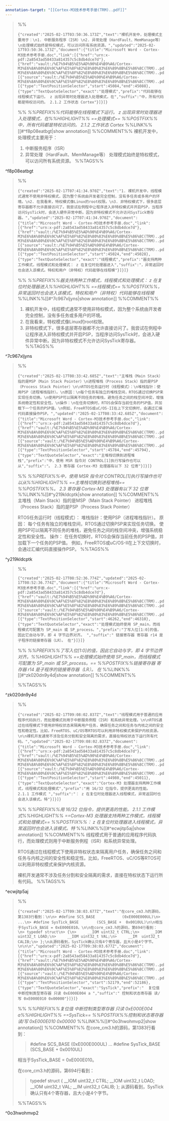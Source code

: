 ```yaml
---
annotation-target: "[[Cortex-M3技术参考手册(TRM)..pdf]]"
---
```



>%%
>```annotation-json
>{"created":"2025-02-17T03:50:36.173Z","text":"裸机开发中，处理模式主要用于：\n1. 中断服务程序（ISR）\n2. 异常处理（HardFault、MemManage等）\n处理模式始终是特权模式，可以访问所有系统资源。","updated":"2025-02-17T03:50:36.173Z","document":{"title":"Microsoft Word - Cortex-M3技术参考手册.doc","link":[{"href":"urn:x-pdf:2a8543ad58433a814357c5c8db4dce7d"},{"href":"vault:/%E7%94%B5%E5%AD%90%E4%B9%A6/Cortex-M3%E6%8A%80%E6%9C%AF%E5%8F%82%E8%80%83%E6%89%8B%E5%86%8C(TRM)..pdf"}],"documentFingerprint":"2a8543ad58433a814357c5c8db4dce7d"},"uri":"vault:/%E7%94%B5%E5%AD%90%E4%B9%A6/Cortex-M3%E6%8A%80%E6%9C%AF%E5%8F%82%E8%80%83%E6%89%8B%E5%86%8C(TRM)..pdf","target":[{"source":"vault:/%E7%94%B5%E5%AD%90%E4%B9%A6/Cortex-M3%E6%8A%80%E6%9C%AF%E5%8F%82%E8%80%83%E6%89%8B%E5%86%8C(TRM)..pdf","selector":[{"type":"TextPositionSelector","start":45084,"end":45088},{"type":"TextQuoteSelector","exact":"处理模式","prefix":"代码能够在线程模式下运行。 z 出现异常时处理器进入处理模式，在","suffix":"中，所有代码都是特权访问的。 2.1.2 工作状态 Cortex"}]}]}
>```
>%%
>*%%PREFIX%%代码能够在线程模式下运行。 z 出现异常时处理器进入处理模式，在%%HIGHLIGHT%% ==处理模式== %%POSTFIX%%中，所有代码都是特权访问的。 2.1.2 工作状态 Cortex*
>%%LINK%%[[#^f8p08eatbgt|show annotation]]
>%%COMMENT%%
>裸机开发中，处理模式主要用于：
>1. 中断服务程序（ISR）
>2. 异常处理（HardFault、MemManage等）
>处理模式始终是特权模式，可以访问所有系统资源。
>%%TAGS%%
>
^f8p08eatbgt



>%%
>```annotation-json
>{"created":"2025-02-17T07:41:34.970Z","text":"1. 裸机开发中，线程模式通常不使用非特权模式，因为整个系统由开发者完全控制，没有多任务或多用户的环境。\n2. 在我看来，特权模式像Linux的root权限。\n3. 非特权模式下，很多底层寄存器都不允许直接访问了。我尝试在例程中让程序进入非特权模式并开启PSP，当程序访问SysTick时，会进入硬件异常中断。因为非特权模式不允许访问SysTick寄存器。","updated":"2025-02-17T07:41:34.970Z","document":{"title":"Microsoft Word - Cortex-M3技术参考手册.doc","link":[{"href":"urn:x-pdf:2a8543ad58433a814357c5c8db4dce7d"},{"href":"vault:/%E7%94%B5%E5%AD%90%E4%B9%A6/Cortex-M3%E6%8A%80%E6%9C%AF%E5%8F%82%E8%80%83%E6%89%8B%E5%86%8C(TRM)..pdf"}],"documentFingerprint":"2a8543ad58433a814357c5c8db4dce7d"},"uri":"vault:/%E7%94%B5%E5%AD%90%E4%B9%A6/Cortex-M3%E6%8A%80%E6%9C%AF%E5%8F%82%E8%80%83%E6%89%8B%E5%86%8C(TRM)..pdf","target":[{"source":"vault:/%E7%94%B5%E5%AD%90%E4%B9%A6/Cortex-M3%E6%8A%80%E6%9C%AF%E5%8F%82%E8%80%83%E6%89%8B%E5%86%8C(TRM)..pdf","selector":[{"type":"TextPositionSelector","start":45024,"end":45028},{"type":"TextQuoteSelector","exact":"线程模式","prefix":"器支持两种工作模式，线程模式和处理模式： z 在复位时处理器进入","suffix":"，异常返回时也会进入该模式。特权和用户（非特权）代码能够在线程模"}]}]}
>```
>%%
>*%%PREFIX%%器支持两种工作模式，线程模式和处理模式： z 在复位时处理器进入%%HIGHLIGHT%% ==线程模式== %%POSTFIX%%，异常返回时也会进入该模式。特权和用户（非特权）代码能够在线程模*
>%%LINK%%[[#^7c967xljyns|show annotation]]
>%%COMMENT%%
>1. 裸机开发中，线程模式通常不使用非特权模式，因为整个系统由开发者完全控制，没有多任务或多用户的环境。
>2. 在我看来，特权模式像Linux的root权限。
>3. 非特权模式下，很多底层寄存器都不允许直接访问了。我尝试在例程中让程序进入非特权模式并开启PSP，当程序访问SysTick时，会进入硬件异常中断。因为非特权模式不允许访问SysTick寄存器。
>%%TAGS%%
>
^7c967xljyns


>%%
>```annotation-json
>{"created":"2025-02-17T08:33:42.685Z","text":"主堆栈（Main Stack）指的是MSP（Main Stack Pointer）\n进程堆栈（Process Stack）指的是PSP（Process Stack Pointer）\n\nRTOS任务运行时（线程模式）：\n堆栈指针：使用PSP（进程堆栈指针）。\n原因：\n每个任务有独立的堆栈空间，RTOS通过切换PSP来实现任务切换。\n使用PSP可以隔离不同任务的堆栈，避免任务之间的栈空间冲突，增强系统稳定性和安全性。\n操作：\n在任务切换时，RTOS会保存当前任务的PSP值，并加载下一个任务的PSP值。\n例如，FreeRTOS或uC/OS-II在上下文切换时，会通过汇编代码直接操作PSP。","updated":"2025-02-17T08:33:42.685Z","document":{"title":"Microsoft Word - Cortex-M3技术参考手册.doc","link":[{"href":"urn:x-pdf:2a8543ad58433a814357c5c8db4dce7d"},{"href":"vault:/%E7%94%B5%E5%AD%90%E4%B9%A6/Cortex-M3%E6%8A%80%E6%9C%AF%E5%8F%82%E8%80%83%E6%89%8B%E5%86%8C(TRM)..pdf"}],"documentFingerprint":"2a8543ad58433a814357c5c8db4dce7d"},"uri":"vault:/%E7%94%B5%E5%AD%90%E4%B9%A6/Cortex-M3%E6%8A%80%E6%9C%AF%E5%8F%82%E8%80%83%E6%89%8B%E5%86%8C(TRM)..pdf","target":[{"source":"vault:/%E7%94%B5%E5%AD%90%E4%B9%A6/Cortex-M3%E6%8A%80%E6%9C%AF%E5%8F%82%E8%80%83%E6%89%8B%E5%86%8C(TRM)..pdf","selector":[{"type":"TextPositionSelector","start":45784,"end":45794},{"type":"TextQuoteSelector","exact":"主堆栈切换到进程堆栈","prefix":"中，使用 MSR 指令对 CONTROL[1]执行写操作也可以从","suffix":"。 2.3 寄存器 Cortex-M3 处理器有以下 32 位寄"}]}]}
>```
>%%
>*%%PREFIX%%中，使用 MSR 指令对 CONTROL[1]执行写操作也可以从%%HIGHLIGHT%% ==主堆栈切换到进程堆栈== %%POSTFIX%%。 2.3 寄存器 Cortex-M3 处理器有以下 32 位寄*
>%%LINK%%[[#^y219kldcptk|show annotation]]
>%%COMMENT%%
>主堆栈（Main Stack）指的是MSP（Main Stack Pointer）
>进程堆栈（Process Stack）指的是PSP（Process Stack Pointer）
>
>RTOS任务运行时（线程模式）：
>堆栈指针：使用PSP（进程堆栈指针）。
>原因：
>每个任务有独立的堆栈空间，RTOS通过切换PSP来实现任务切换。
>使用PSP可以隔离不同任务的堆栈，避免任务之间的栈空间冲突，增强系统稳定性和安全性。
>操作：
>在任务切换时，RTOS会保存当前任务的PSP值，并加载下一个任务的PSP值。
>例如，FreeRTOS或uC/OS-II在上下文切换时，会通过汇编代码直接操作PSP。
>%%TAGS%%
>
^y219kldcptk


>%%
>```annotation-json
>{"created":"2025-02-17T08:52:36.774Z","updated":"2025-02-17T08:52:36.774Z","document":{"title":"Microsoft Word - Cortex-M3技术参考手册.doc","link":[{"href":"urn:x-pdf:2a8543ad58433a814357c5c8db4dce7d"},{"href":"vault:/%E7%94%B5%E5%AD%90%E4%B9%A6/Cortex-M3%E6%8A%80%E6%9C%AF%E5%8F%82%E8%80%83%E6%89%8B%E5%86%8C(TRM)..pdf"}],"documentFingerprint":"2a8543ad58433a814357c5c8db4dce7d"},"uri":"vault:/%E7%94%B5%E5%AD%90%E4%B9%A6/Cortex-M3%E6%8A%80%E6%9C%AF%E5%8F%82%E8%80%83%E6%89%8B%E5%86%8C(TRM)..pdf","target":[{"source":"vault:/%E7%94%B5%E5%AD%90%E4%B9%A6/Cortex-M3%E6%8A%80%E6%9C%AF%E5%8F%82%E8%80%83%E6%89%8B%E5%86%8C(TRM)..pdf","selector":[{"type":"TextPositionSelector","start":46262,"end":46310},{"type":"TextQuoteSelector","exact":"处理模式始终使用 SP_main，而线程模式可配置为 SP_main 或 SP_process。","prefix":"了写入位[1:0]的值，因此它自动与字，即 4 字节边界对齐。 ","suffix":" 链接寄存器 寄存器 r14 是子程序的链接寄存器（LR）。 在"}]}]}
>```
>%%
>*%%PREFIX%%了写入位[1:0]的值，因此它自动与字，即 4 字节边界对齐。%%HIGHLIGHT%% ==处理模式始终使用 SP_main，而线程模式可配置为 SP_main 或 SP_process。== %%POSTFIX%%链接寄存器 寄存器 r14 是子程序的链接寄存器（LR）。 在*
>%%LINK%%[[#^zk020dn9y4d|show annotation]]
>%%COMMENT%%
>
>%%TAGS%%
>
^zk020dn9y4d


>%%
>```annotation-json
>{"created":"2025-02-17T09:08:02.837Z","text":"线程模式用于普通的应用程序代码执行，而处理模式则用于中断服务例程（ISR）和系统异常处理。\n\nRTOS通过在线程模式下使用非特权状态来隔离用户任务，确保任务之间和任务与内核之间的安全性和稳定性。比如，FreeRTOS、uC/OS等RTOS可以利用非特权模式来保护内核资源。\n\n裸机开发通常不涉及任务分割和安全隔离的需求，直接在特权状态下运行所有代码。","updated":"2025-02-17T09:08:02.837Z","document":{"title":"Microsoft Word - Cortex-M3技术参考手册.doc","link":[{"href":"urn:x-pdf:2a8543ad58433a814357c5c8db4dce7d"},{"href":"vault:/%E7%94%B5%E5%AD%90%E4%B9%A6/Cortex-M3%E6%8A%80%E6%9C%AF%E5%8F%82%E8%80%83%E6%89%8B%E5%86%8C(TRM)..pdf"}],"documentFingerprint":"2a8543ad58433a814357c5c8db4dce7d"},"uri":"vault:/%E7%94%B5%E5%AD%90%E4%B9%A6/Cortex-M3%E6%8A%80%E6%9C%AF%E5%8F%82%E8%80%83%E6%89%8B%E5%86%8C(TRM)..pdf","target":[{"source":"vault:/%E7%94%B5%E5%AD%90%E4%B9%A6/Cortex-M3%E6%8A%80%E6%9C%AF%E5%8F%82%E8%80%83%E6%89%8B%E5%86%8C(TRM)..pdf","selector":[{"type":"TextPositionSelector","start":44980,"end":45011},{"type":"TextQuoteSelector","exact":"Cortex-M3 处理器支持两种工作模式，线程模式和处理模式","prefix":"用 16/32 位指令，提供更高的性能。 2.1.1 工作模式 ","suffix":"： z 在复位时处理器进入线程模式，异常返回时也会进入该模式。特"}]}]}
>```
>%%
>*%%PREFIX%%用 16/32 位指令，提供更高的性能。 2.1.1 工作模式%%HIGHLIGHT%% ==Cortex-M3 处理器支持两种工作模式，线程模式和处理模式== %%POSTFIX%%： z 在复位时处理器进入线程模式，异常返回时也会进入该模式。特*
>%%LINK%%[[#^ecwjitp5aj|show annotation]]
>%%COMMENT%%
>线程模式用于普通的应用程序代码执行，而处理模式则用于中断服务例程（ISR）和系统异常处理。
>
>RTOS通过在线程模式下使用非特权状态来隔离用户任务，确保任务之间和任务与内核之间的安全性和稳定性。比如，FreeRTOS、uC/OS等RTOS可以利用非特权模式来保护内核资源。
>
>裸机开发通常不涉及任务分割和安全隔离的需求，直接在特权状态下运行所有代码。
>%%TAGS%%
>
^ecwjitp5aj


>%%
>```annotation-json
>{"created":"2025-02-17T09:38:03.677Z","text":"在core_cm3.h的源码，第1383行看到：\n\n> #define SCS_BASE            (0xE000E000UL)\n> ...\n> #define SysTick_BASE        (SCS_BASE +  0x0010UL)\n\n相当于SysTick_BASE = 0xE000E010。\n\n在core_cm3.h的源码，第694行看到：\n> typedef struct\n> {\n>     __IOM uint32_t CTRL;\n>     __IOM uint32_t LOAD;\n>     __IOM uint32_t VAL;\n>     __IM  uint32_t CALIB;\n> };\n从源码看到，SysTick确认只有4个寄存器，且大小是4个字节。\n\n\n","updated":"2025-02-17T09:38:03.677Z","document":{"title":"Microsoft Word - Cortex-M3技术参考手册.doc","link":[{"href":"urn:x-pdf:2a8543ad58433a814357c5c8db4dce7d"},{"href":"vault:/%E7%94%B5%E5%AD%90%E4%B9%A6/Cortex-M3%E6%8A%80%E6%9C%AF%E5%8F%82%E8%80%83%E6%89%8B%E5%86%8C(TRM)..pdf"}],"documentFingerprint":"2a8543ad58433a814357c5c8db4dce7d"},"uri":"vault:/%E7%94%B5%E5%AD%90%E4%B9%A6/Cortex-M3%E6%8A%80%E6%9C%AF%E5%8F%82%E8%80%83%E6%89%8B%E5%86%8C(TRM)..pdf","target":[{"source":"vault:/%E7%94%B5%E5%AD%90%E4%B9%A6/Cortex-M3%E6%8A%80%E6%9C%AF%E5%8F%82%E8%80%83%E6%89%8B%E5%86%8C(TRM)..pdf","selector":[{"type":"TextPositionSelector","start":52179,"end":52186},{"type":"TextQuoteSelector","exact":"SysTick","prefix":"  复位值 中断控制类型寄存器 只读 0xE000E004 a ","suffix":" 控制和状态寄存器 读/写 0xE000E010 0x00000"}]}]}
>```
>%%
>*%%PREFIX%%复位值 中断控制类型寄存器 只读 0xE000E004 a%%HIGHLIGHT%% ==SysTick== %%POSTFIX%%控制和状态寄存器 读/写 0xE000E010 0x00000*
>%%LINK%%[[#^0o3hwohmvp2|show annotation]]
>%%COMMENT%%
>在core_cm3.h的源码，第1383行看到：
>
>> #define SCS_BASE            (0xE000E000UL)
>> ...
>> #define SysTick_BASE        (SCS_BASE +  0x0010UL)
>
>相当于SysTick_BASE = 0xE000E010。
>
>在core_cm3.h的源码，第694行看到：
>> typedef struct
>> {
>>     __IOM uint32_t CTRL;
>>     __IOM uint32_t LOAD;
>>     __IOM uint32_t VAL;
>>     __IM  uint32_t CALIB;
>> };
>从源码看到，SysTick确认只有4个寄存器，且大小是4个字节。
>
>
>
>%%TAGS%%
>
^0o3hwohmvp2
